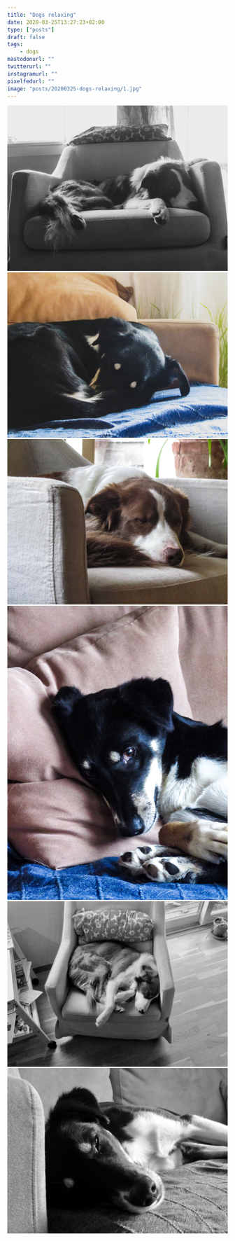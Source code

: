 ```yaml
---
title: "Dogs relaxing"
date: 2020-03-25T13:27:23+02:00
type: ["posts"]
draft: false
tags:
    - dogs
mastodonurl: ""
twitterurl: ""
instagramurl: ""
pixelfedurl: ""
image: "posts/20200325-dogs-relaxing/1.jpg"
---
```


![](/posts/20200325-dogs-relaxing/1.jpg)
![](/posts/20200325-dogs-relaxing/2.jpg)
![](/posts/20200325-dogs-relaxing/3.jpg)
![](/posts/20200325-dogs-relaxing/4.jpg)
![](/posts/20200325-dogs-relaxing/5.jpg)
![](/posts/20200325-dogs-relaxing/6.jpg)
